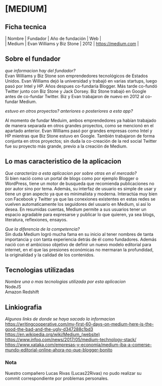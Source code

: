 # [MEDIUM]

## Ficha tecnica

| Nombre | Fundador | Año de fundación | Web |  
| Medium | Evan Williams y Biz Stone | 2012 | https://medium.com |

## Sobre el fundador

_que informacion hay del fundador?_  
Evan Williams y Biz Stone son emprendedores tecnológicos de Estados Unidos. Evan Williams
dejó la universidad y trabajó en varias startups, luego pasó por Intel y HP. Años despues co-fundaría Blogger. Más tarde co-fundó Twitter junto con Biz Stone y Jack Dorsey. Biz Stone trabajó en Google antes de co-fundar Twitter. Biz y Evan trabajaron de nuevo en 2012 al co-fundar Medium.

_estuvo en otros proyectos? anteriores o posteriores a esta app?_

Al momento de fundar Meduim, ambos emprendedores ya habían trabajado de manera separada en otros grandes proyectos, como se mencionó en el apartado anterior. Evan Williams pasó por grandes empresas como Intel y HP mientras que Biz Stone estuvo en Google. También trabajaron de forma conjunta en otros proyectos; sin duda la co-creación de la red social Twitter fue su proyecto más grande, previo a la creación de Medium.

## Lo mas caracteristico de la aplicacion

_Que caracterizo a esta aplicacion por sobre otras en el mercado?_  
Si bien nació como un portal de blogs como por ejemplo Blogger o WordPress, tiene un motor de busqueda que recomienda publicaciones no por autor sino por tema. Además, su interfaz de usuario es simple de usar y tiene un gran aspecto ya que es minimalista y moderna. Interactúa muy bien con Facebook y Twitter ya que las conexiones existentes en estas redes se vuelven automaticamente los seguidores del usuario en Medium, si así lo desea. En resumidas cuentas, Medium permite a sus usuarios tener un espacio agradable para expresarse y publicar lo que quieren, ya sea blogs, literatura, reflexiones, ensayos.

_Que la diferencia de la competencia?_  
Sin duda Medium logró mucha fama en su inicio al tener nombres de tanta importancia y con tanta experiencia detrás de él como fundadores. Además nació con el ambicioso objetivo de definir un nuevo modelo editorial para internet, en el que las presiones económicas no mermaran la profundidad, la originalidad y la calidad de los contenidos.

## Tecnologias utilizadas

_Nombre una o mas tecnologias utilizada por esta aplicacion_  
NodeJS  
Amazon Redshift

## Linkiografia

_Algunos links de donde se haya sacado la informacion_  
https://writingcooperative.com/my-first-60-days-on-medium-here-is-the-good-the-bad-and-the-ugly-d347288c1bd3  
https://en.wikipedia.org/wiki/Medium_(website)  
https://www.infoq.com/news/2017/05/medium-technology-stack/  
https://www.xataka.com/empresas-y-economia/medium-iba-a-comerse-mundo-editorial-online-ahora-no-que-blogger-bonito

### Nota

Nuestro compañero Lucas Rivas (Lucas22Rivas) no pudo realizar su commit correspondiente por problemas personales.

